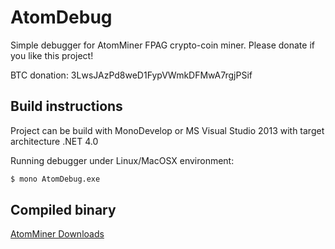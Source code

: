 # AtomDebug
Simple debugger for AtomMiner FPAG crypto-coin miner. Please donate if you like this project!

BTC donation: 3LwsJAzPd8weD1FypVWmkDFMwA7rgjPSif

## Build instructions
Project can be build with MonoDevelop or MS Visual Studio 2013 with target architecture .NET 4.0

Running debugger under Linux/MacOSX environment:
```sh
$ mono AtomDebug.exe
```

## Compiled binary

   [AtomMiner Downloads](<http://atomminer.com/downloads/>)